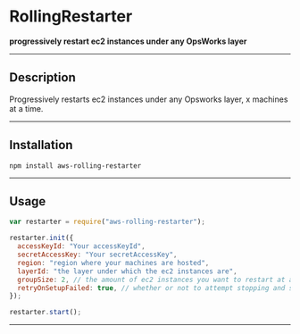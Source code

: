 RollingRestarter
==========

**progressively restart ec2 instances under any OpsWorks layer**


----------
## Description ##
Progressively restarts ec2 instances under any Opsworks layer, x machines at a time. 

----------


Installation
------------
```
npm install aws-rolling-restarter
```
----------
## Usage ##
```javascript
var restarter = require("aws-rolling-restarter");

restarter.init({
  accessKeyId: "Your accessKeyId",
  secretAccessKey: "Your secretAccessKey",
  region: "region where your machines are hosted",
  layerId: "the layer under which the ec2 instances are",
  groupSize: 2, // the amount of ec2 instances you want to restart at a time.
  retryOnSetupFailed: true, // whether or not to attempt stopping and starting again if machine ends up with setup_failed status. Default: false
});

restarter.start();
```
----------

